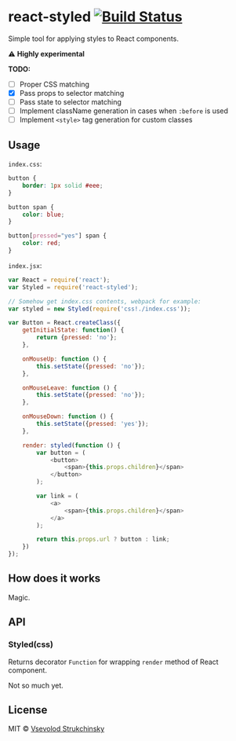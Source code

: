 # react-styled [![Build Status](https://travis-ci.org/floatdrop/react-styled.svg?branch=master)](https://travis-ci.org/floatdrop/react-styled)

Simple tool for applying styles to React components.

:warning: __Highly experimental__

__TODO:__

 * [ ] Proper CSS matching
 * [x] Pass props to selector matching
 * [ ] Pass state to selector matching
 * [ ] Implement className generation in cases when `:before` is used
 * [ ] Implement `<style>` tag generation for custom classes

## Usage

`index.css`:

```css
button {
	border: 1px solid #eee;
}

button span {
	color: blue;
}

button[pressed="yes"] span {
	color: red;
}
```

`index.jsx`:

```js
var React = require('react');
var Styled = require('react-styled');

// Somehow get index.css contents, webpack for example:
var styled = new Styled(require('css!./index.css'));

var Button = React.createClass({
	getInitialState: function() {
		return {pressed: 'no'};
	},

	onMouseUp: function () {
		this.setState({pressed: 'no'});
	},

	onMouseLeave: function () {
		this.setState({pressed: 'no'});
	},

	onMouseDown: function () {
		this.setState({pressed: 'yes'});
	},

	render: styled(function () {
		var button = (
			<button>
				<span>{this.props.children}</span>
			</button>
		);

		var link = (
			<a>
				<span>{this.props.children}</span>
			</a>
		);

		return this.props.url ? button : link;
	})
});
```

## How does it works

Magic.

## API

### Styled(css)

Returns decorator `Function` for wrapping `render` method of React component.

Not so much yet.

## License

MIT © [Vsevolod Strukchinsky](floatdrop@gmail.com)
